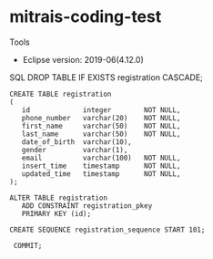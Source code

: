 # mitrais-coding-test

Tools
  - Eclipse version: 2019-06(4.12.0)

SQL
      DROP TABLE IF EXISTS registration CASCADE;

    CREATE TABLE registration
    (
       id             integer        NOT NULL,
       phone_number   varchar(20)    NOT NULL,
       first_name     varchar(50)    NOT NULL,
       last_name      varchar(50)    NOT NULL,
       date_of_birth  varchar(10),
       gender         varchar(1),
       email          varchar(100)   NOT NULL,
       insert_time    timestamp      NOT NULL,
       updated_time   timestamp      NOT NULL,
    );

    ALTER TABLE registration
       ADD CONSTRAINT registration_pkey
       PRIMARY KEY (id);
  
    CREATE SEQUENCE registration_sequence START 101;

     COMMIT;
